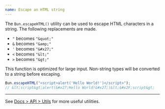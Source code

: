 ```yaml
---
name: Escape an HTML string
---
```


The `Bun.escapeHTML()` utility can be used to escape HTML characters in a string. The following replacements are made.

- `"` becomes `"&quot;"`
- `&` becomes `"&amp;"`
- `'` becomes `"&#x27;"`
- `<` becomes `"&lt;"`
- `>` becomes `"&gt;"`

This function is optimized for large input. Non-string types will be converted to a string before escaping.

```ts
Bun.escapeHTML("<script>alert('Hello World!')</script>");
// &lt;script&gt;alert(&#x27;Hello World!&#x27;)&lt;&#x2F;script&gt;
```

---

See [Docs > API > Utils](/docs/api/utils) for more useful utilities.
